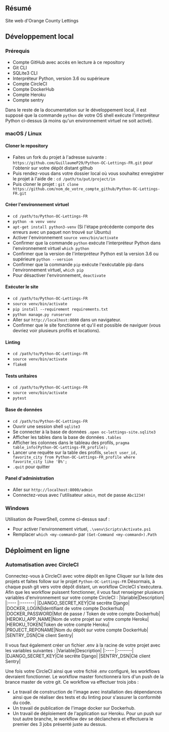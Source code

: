 ## Résumé

Site web d'Orange County Lettings

## Développement local

### Prérequis

- Compte GitHub avec accès en lecture à ce repository
- Git CLI
- SQLite3 CLI
- Interpréteur Python, version 3.6 ou supérieure
- Compte CircleCI
- Compte DockerHub
- Compte Heroku
- Compte sentry

Dans le reste de la documentation sur le développement local, il est supposé que la commande `python` de votre OS shell exécute l'interpréteur Python ci-dessus (à moins qu'un environnement virtuel ne soit activé).

### macOS / Linux

#### Cloner le repository

- Faites un fork du projet à l'adresse suivante : `https://github.com/GuillaumeP29/Python-OC-Lettings-FR.git` pour l'obtenir sur votre dépôt distant github
- Puis rendez-vous dans votre dossier local où vous souhaitez enregistrer le projet à l'aide de : `cd /path/to/put/project/in`
- Puis cloner le projet : `git clone https://github.com/nom_de_votre_compte_github/Python-OC-Lettings-FR.git`

#### Créer l'environnement virtuel

- `cd /path/to/Python-OC-Lettings-FR`
- `python -m venv venv`
- `apt-get install python3-venv` (Si l'étape précédente comporte des erreurs avec un paquet non trouvé sur Ubuntu)
- Activer l'environnement `source venv/bin/activate`
- Confirmer que la commande `python` exécute l'interpréteur Python dans l'environnement virtuel
`which python`
- Confirmer que la version de l'interpréteur Python est la version 3.6 ou supérieure `python --version`
- Confirmer que la commande `pip` exécute l'exécutable pip dans l'environnement virtuel, `which pip`
- Pour désactiver l'environnement, `deactivate`

#### Exécuter le site

- `cd /path/to/Python-OC-Lettings-FR`
- `source venv/bin/activate`
- `pip install --requirement requirements.txt`
- `python manage.py runserver`
- Aller sur `http://localhost:8000` dans un navigateur.
- Confirmer que le site fonctionne et qu'il est possible de naviguer (vous devriez voir plusieurs profils et locations).

#### Linting

- `cd /path/to/Python-OC-Lettings-FR`
- `source venv/bin/activate`
- `flake8`

#### Tests unitaires

- `cd /path/to/Python-OC-Lettings-FR`
- `source venv/bin/activate`
- `pytest`

#### Base de données

- `cd /path/to/Python-OC-Lettings-FR`
- Ouvrir une session shell `sqlite3`
- Se connecter à la base de données `.open oc-lettings-site.sqlite3`
- Afficher les tables dans la base de données `.tables`
- Afficher les colonnes dans le tableau des profils, `pragma table_info(Python-OC-Lettings-FR_profile);`
- Lancer une requête sur la table des profils, `select user_id, favorite_city from
  Python-OC-Lettings-FR_profile where favorite_city like 'B%';`
- `.quit` pour quitter

#### Panel d'administration

- Aller sur `http://localhost:8000/admin`
- Connectez-vous avec l'utilisateur `admin`, mot de passe `Abc1234!`

### Windows

Utilisation de PowerShell, comme ci-dessus sauf :

- Pour activer l'environnement virtuel, `.\venv\Scripts\Activate.ps1` 
- Remplacer `which <my-command>` par `(Get-Command <my-command>).Path`

## Déploiment en ligne

### Automatisation avec CircleCI
Connectez-vous à CircleCI avec votre dépôt en ligne
Cliquer sur la liste des projets et faites follow sur le projet `Python-OC-Lettings-FR`
Désormais, à chaque push git vers votre dépôt distant, un workflow CircleCI s'exécutera.
Afin que les workflow puissent fonctionner, il vous faut renseigner plusieurs variables d'environnement sur votre compte CircleCI :
|Variable|Description|
|:---- |:-------|
|DJANGO_SECRET_KEY|Clé secrête Django|
|DOCKER_LOGIN|Identifiant de votre compte Dockerhub|
|DOCKER_PASSWORD|Mot de passe / Token de votre compte Dockerhub|
|HEROKU_APP_NAME|Nom de votre projet sur votre compte Heroku|
|HEROKU_TOKEN|Token de votre compte Heroku|
|PROJECT_REPONAME|Nom du dépôt sur votre compte DockerHub|
|SENTRY_DSN|Clé client Sentry|

Il vous faut également créer un fichier .env à la racine de votre projet avec les variables suivantes :
|Variable|Description|
|:---- |:-------|
|DJANGO_SECRET_KEY|Clé secrête Django|
|SENTRY_DSN|Clé client Sentry|

Une fois votre CircleCI ainsi que votre fichié .env configuré, les workflows devraient fonctionner.
Le workflow master fonctionnera lors d'un push de la brance master de votre git. Ce workflow va effectuer trois jobs :
- Le travail de construction de l'image avec installation des dépendances ainsi que de réaliser des tests et du linting pour s'assurer la conformité du code.
- Un travail de publication de l'image docker sur Dockerhub.
- Un travail de déploiement de l'application sur Heroku.
Pour un push sur tout autre branche, le workflow dev se déclanchera et effectuera le premier des 3 jobs présenté juste au dessus.